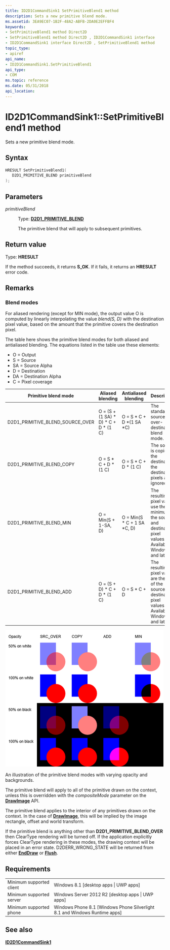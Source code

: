 ```yaml
---
title: ID2D1CommandSink1 SetPrimitiveBlend1 method
description: Sets a new primitive blend mode.
ms.assetid: 3EA9EC07-1B2F-48A2-ABFB-2DA0E2EFFBF4
keywords:
- SetPrimitiveBlend1 method Direct2D
- SetPrimitiveBlend1 method Direct2D , ID2D1CommandSink1 interface
- ID2D1CommandSink1 interface Direct2D , SetPrimitiveBlend1 method
topic_type:
- apiref
api_name:
- ID2D1CommandSink1.SetPrimitiveBlend1
api_type:
- COM
ms.topic: reference
ms.date: 05/31/2018
api_location: 
---
```


# ID2D1CommandSink1::SetPrimitiveBlend1 method

Sets a new primitive blend mode.

## Syntax


```C++
HRESULT SetPrimitiveBlend1(
   D2D1_PRIMITIVE_BLEND primitiveBlend
);
```



## Parameters

<dl> <dt>

*primitiveBlend* 
</dt> <dd>

Type: **[**D2D1\_PRIMITIVE\_BLEND**](/windows/desktop/api/D2d1_1/ne-d2d1_1-d2d1_primitive_blend)**

The primitive blend that will apply to subsequent primitives.

</dd> </dl>

## Return value

Type: **HRESULT**

If the method succeeds, it returns **S\_OK**. If it fails, it returns an **HRESULT** error code.

## Remarks

### Blend modes

For aliased rendering (except for MIN mode), the output value O is computed by linearly interpolating the value *blend(S, D)* with the destination pixel value, based on the amount that the primitive covers the destination pixel.

The table here shows the primitive blend modes for both aliased and antialiased blending. The equations listed in the table use these elements:

-   O = Output
-   S = Source
-   SA = Source Alpha
-   D = Destination
-   DA = Destination Alpha
-   C = Pixel coverage



| Primitive blend mode                 | Aliased blending                            | Antialiased blending            | Description                                                                                                              |
|--------------------------------------|---------------------------------------------|---------------------------------|--------------------------------------------------------------------------------------------------------------------------|
| D2D1\_PRIMITIVE\_BLEND\_SOURCE\_OVER | O = (S + (1   SA) \* D) \* C + D \* (1   C) | O = S \* C + D \*(1   SA \*C)   | The standard source-over-destination blend mode.                                                                         |
| D2D1\_PRIMITIVE\_BLEND\_COPY         | O = S \* C + D \* (1   C)                   | O = S \* C + D \* (1   C)       | The source is copied to the destination; the destination pixels are ignored.                                             |
| D2D1\_PRIMITIVE\_BLEND\_MIN          | O = Min(S + 1-SA, D)                        | O = Min(S \* C + 1   SA \*C, D) | The resulting pixel values use the minimum of the source and destination pixel values. Available in Windows 8 and later. |
| D2D1\_PRIMITIVE\_BLEND\_ADD          | O = (S + D) \* C + D \* (1   C)             | O = S \* C + D                  | The resulting pixel values are the sum of the source and destination pixel values. Available in Windows 8 and later.     |



 

![an illustration of direct2d primitive blend modes with varying opacity and backgrounds.](images/primblenddemo.png)

An illustration of the primitive blend modes with varying opacity and backgrounds.

The primitive blend will apply to all of the primitive drawn on the context, unless this is overridden with the *compositeMode* parameter on the [**DrawImage**](https://msdn.microsoft.com/library/Hh404511(v=VS.85).aspx) API.

The primitive blend applies to the interior of any primitives drawn on the context. In the case of [**DrawImage**](https://msdn.microsoft.com/library/Hh404511(v=VS.85).aspx), this will be implied by the image rectangle, offset and world transform.

If the primitive blend is anything other than **D2D1\_PRIMITIVE\_BLEND\_OVER** then ClearType rendering will be turned off. If the application explicitly forces ClearType rendering in these modes, the drawing context will be placed in an error state. D2DERR\_WRONG\_STATE will be returned from either [**EndDraw**](https://msdn.microsoft.com/library/Dd371924(v=VS.85).aspx) or [**Flush**](https://msdn.microsoft.com/library/Dd316801(v=VS.85).aspx).

## Requirements



|                                     |                                                                                         |
|-------------------------------------|-----------------------------------------------------------------------------------------|
| Minimum supported client<br/> | Windows 8.1 \[desktop apps \| UWP apps\]<br/>                                     |
| Minimum supported server<br/> | Windows Server 2012 R2 \[desktop apps \| UWP apps\]<br/>                          |
| Minimum supported phone<br/>  | Windows Phone 8.1 \[Windows Phone Silverlight 8.1 and Windows Runtime apps\]<br/> |



## See also

<dl> <dt>

[**ID2D1CommandSink1**](https://msdn.microsoft.com/library/Dn280436(v=VS.85).aspx)
</dt> </dl>

 

 





